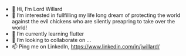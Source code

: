 - 👋 Hi, I’m Lord Willard
- 👀 I’m interested in fullfilling my life long dream of protecting the world against the evil chickens who are silently preapring to take over the world!
- 🌱 I’m currently learning flutter
- 💞️ I’m looking to collaborate on ...
- 📫 Ping me on LinkedIn, https://www.linkedin.com/in/jwillard/

<!---
willard-pro/willard-pro is a ✨ special ✨ repository because its `README.md` (this file) appears on your GitHub profile.
You can click the Preview link to take a look at your changes.
--->
